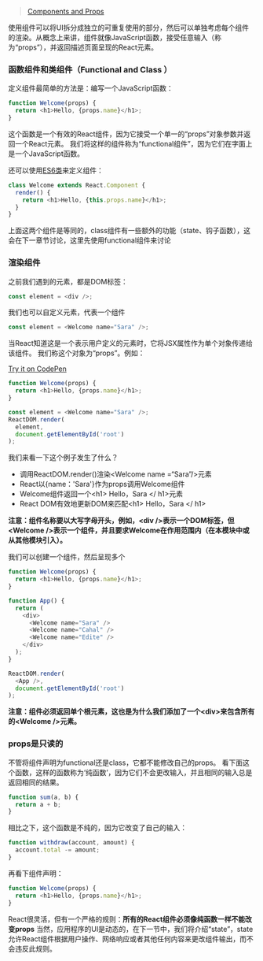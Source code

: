 
>[Components and Props](https://facebook.github.io/react/docs/components-and-props.html)

使用组件可以将UI拆分成独立的可重复使用的部分，然后可以单独考虑每个组件的渲染。从概念上来讲，组件就像JavaScript函数，接受任意输入（称为“props”），并返回描述页面呈现的React元素。
<!-- more -->

### 函数组件和类组件（Functional and Class ）
定义组件最简单的方法是：编写一个JavaScript函数：
```javascript
function Welcome(props) {
  return <h1>Hello, {props.name}</h1>;
}
```

这个函数是一个有效的React组件，因为它接受一个单一的“props”对象参数并返回一个React元素。 我们将这样的组件称为“functional组件”，因为它们在字面上是一个JavaScript函数。

还可以使用[ES6类](https://developer.mozilla.org/zh-CN/docs/Web/JavaScript/Reference/Classes)来定义组件：
```javascript
class Welcome extends React.Component {
  render() {
    return <h1>Hello, {this.props.name}</h1>;
  }
}
```
上面这两个组件是等同的，class组件有一些额外的功能（state、钩子函数），这会在下一章节讨论，这里先使用functional组件来讨论

### 渲染组件
之前我们遇到的元素，都是DOM标签：
```javascript
const element = <div />;
```

我们也可以自定义元素，代表一个组件
```javascript
const element = <Welcome name="Sara" />;
```
当React知道这是一个表示用户定义的元素时，它将JSX属性作为单个对象传递给该组件。 我们称这个对象为“props”。例如：

[Try it on CodePen](https://codepen.io/gaearon/pen/YGYmEG?editors=0010)
```javascript
function Welcome(props) {
  return <h1>Hello, {props.name}</h1>;
}

const element = <Welcome name="Sara" />;
ReactDOM.render(
  element,
  document.getElementById('root')
);
```
我们来看一下这个例子发生了什么？

- 调用ReactDOM.render()渲染&lt;Welcome name =“Sara”/&gt;元素
- React以{name：'Sara'}作为props调用Welcome组件
- Welcome组件返回一个&lt;h1&gt; Hello，Sara &lt;/ h1&gt;元素
- React DOM有效地更新DOM来匹配&lt;h1&gt; Hello，Sara &lt;/ h1&gt; 

**注意：组件名称要以大写字母开头，例如，&lt;div /&gt;表示一个DOM标签，但&lt;Welcome /&gt;表示一个组件，并且要求Welcome在作用范围内（在本模块中或从其他模块引入）。**

我们可以创建一个组件，然后呈现多个
```javascript
function Welcome(props) {
  return <h1>Hello, {props.name}</h1>;
}

function App() {
  return (
    <div>
      <Welcome name="Sara" />
      <Welcome name="Cahal" />
      <Welcome name="Edite" />
    </div>
  );
}

ReactDOM.render(
  <App />,
  document.getElementById('root')
);
```
**注意：组件必须返回单个根元素，这也是为什么我们添加了一个&lt;div&gt;来包含所有的&lt;Welcome /&gt;元素。**

### props是只读的
不管将组件声明为functional还是class，它都不能修改自己的props。 
看下面这个函数，这样的函数称为‘纯函数’，因为它们不会更改输入，并且相同的输入总是返回相同的结果。

```javascript
function sum(a, b) {
  return a + b;
}
```
相比之下，这个函数是不纯的，因为它改变了自己的输入：
```javascript
function withdraw(account, amount) {
  account.total -= amount;
}
```

再看下组件声明：
```javascript
function Welcome(props) {
  return <h1>Hello, {props.name}</h1>;
}
```
React很灵活，但有一个严格的规则：**所有的React组件必须像纯函数一样不能改变props**
当然，应用程序的UI是动态的，在下一节中，我们将介绍“state”，state允许React组件根据用户操作、网络响应或者其他任何内容来更改组件输出，而不会违反此规则。